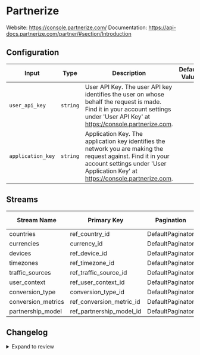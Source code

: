 # Partnerize
Website: https://console.partnerize.com/
Documentation: https://api-docs.partnerize.com/partner/#section/Introduction

## Configuration

| Input | Type | Description | Default Value |
|-------|------|-------------|---------------|
| `user_api_key` | `string` | User API Key. The user API key identifies the user on whose behalf the request is made. Find it in your account settings under &#39;User API Key&#39; at https://console.partnerize.com. |  |
| `application_key` | `string` | Application Key. The application key identifies the network you are making the request against. Find it in your account settings under &#39;User Application Key&#39; at https://console.partnerize.com. |  |

## Streams
| Stream Name | Primary Key | Pagination | Supports Full Sync | Supports Incremental |
|-------------|-------------|------------|---------------------|----------------------|
| countries | ref_country_id | DefaultPaginator | ✅ |  ❌  |
| currencies | currency_id | DefaultPaginator | ✅ |  ❌  |
| devices | ref_device_id | DefaultPaginator | ✅ |  ❌  |
| timezones | ref_timezone_id | DefaultPaginator | ✅ |  ❌  |
| traffic_sources | ref_traffic_source_id | DefaultPaginator | ✅ |  ❌  |
| user_context | ref_user_context_id | DefaultPaginator | ✅ |  ❌  |
| conversion_type | conversion_type_id | DefaultPaginator | ✅ |  ❌  |
| conversion_metrics | ref_conversion_metric_id | DefaultPaginator | ✅ |  ❌  |
| partnership_model | ref_partnership_model_id | DefaultPaginator | ✅ |  ❌  |

## Changelog

<details>
  <summary>Expand to review</summary>

| Version          | Date              | Pull Request | Subject        |
|------------------|-------------------|--------------|----------------|
| 0.0.7 | 2025-05-10 | [60131](https://github.com/airbytehq/airbyte/pull/60131) | Update dependencies |
| 0.0.6 | 2025-05-04 | [59523](https://github.com/airbytehq/airbyte/pull/59523) | Update dependencies |
| 0.0.5 | 2025-04-27 | [59109](https://github.com/airbytehq/airbyte/pull/59109) | Update dependencies |
| 0.0.4 | 2025-04-19 | [58492](https://github.com/airbytehq/airbyte/pull/58492) | Update dependencies |
| 0.0.3 | 2025-04-12 | [57896](https://github.com/airbytehq/airbyte/pull/57896) | Update dependencies |
| 0.0.2 | 2025-04-05 | [57303](https://github.com/airbytehq/airbyte/pull/57303) | Update dependencies |
| 0.0.1 | 2025-03-31 | | Initial release by [@btkcodedev](https://github.com/btkcodedev) via Connector Builder |

</details>
